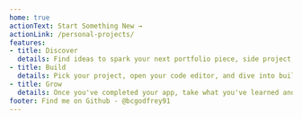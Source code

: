 ```yaml
---
home: true
actionText: Start Something New →
actionLink: /personal-projects/
features:
- title: Discover
  details: Find ideas to spark your next portfolio piece, side project, or coding challenge for prospective employees.
- title: Build
  details: Pick your project, open your code editor, and dive into building your next great application.
- title: Grow
  details: Once you've completed your app, take what you've learned and use it to grow into a badass front end dev!
footer: Find me on Github - @bcgodfrey91
---
```

